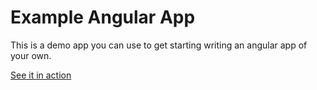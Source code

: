 Example Angular App
===================

This is a demo app you can use to get starting writing an angular app of your own.

[See it in action](https://angular-boilerplate.herokuapp.com/)
